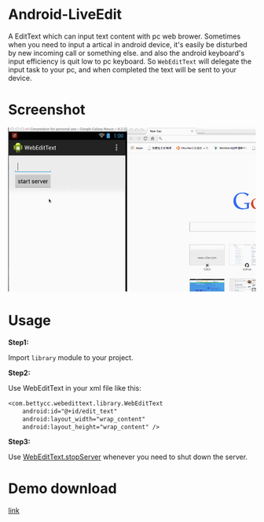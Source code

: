Android-LiveEdit
===================

A EditText which can input text content with pc web brower.
Sometimes when you need to input a artical in android device, it's easily be disturbed by new incoming call or something else. and also the android keyboard's input efficiency is quit low to pc keyboard.
So `WebEditText` will delegate the input task to your pc, and when completed the text will be sent to your device.

Screenshot
=====
![](./slide2.gif)

Usage
=====

**Step1:**

Import `library` module to your project.

**Step2:**

Use WebEditText in your xml file like this:

    <com.bettycc.webedittext.library.WebEditText
        android:id="@+id/edit_text"
        android:layout_width="wrap_content"
        android:layout_height="wrap_content" />
        

**Step3:**

Use [WebEditText.stopServer](https://github.com/ufo22940268/Android-WebEditTextView/blob/master/library/src/main/java/com/bettycc/webedittext/library/WebEditText.java#L146) whenever you need to shut down the server.

Demo download
=====
[link](http://pan.baidu.com/s/1jGJwzlG)
